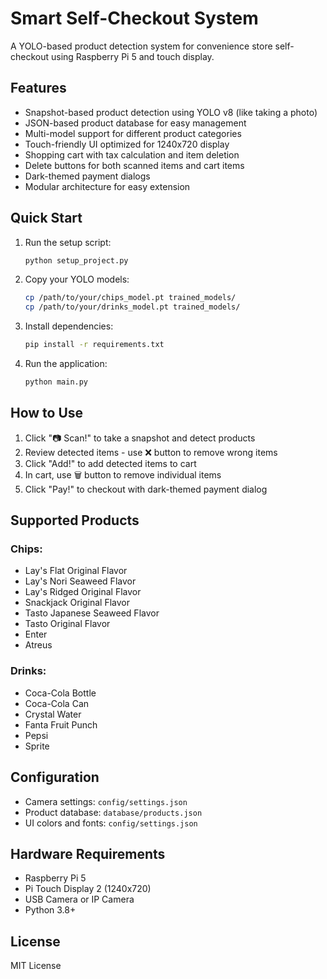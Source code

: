 # Smart Self-Checkout System

A YOLO-based product detection system for convenience store self-checkout using Raspberry Pi 5 and touch display.

## Features

- Snapshot-based product detection using YOLO v8 (like taking a photo)
- JSON-based product database for easy management
- Multi-model support for different product categories
- Touch-friendly UI optimized for 1240x720 display
- Shopping cart with tax calculation and item deletion
- Delete buttons for both scanned items and cart items
- Dark-themed payment dialogs
- Modular architecture for easy extension

## Quick Start

1. Run the setup script:
   ```bash
   python setup_project.py
   ```

2. Copy your YOLO models:
   ```bash
   cp /path/to/your/chips_model.pt trained_models/
   cp /path/to/your/drinks_model.pt trained_models/
   ```

3. Install dependencies:
   ```bash
   pip install -r requirements.txt
   ```

4. Run the application:
   ```bash
   python main.py
   ```

## How to Use

1. Click "📷 Scan!" to take a snapshot and detect products
2. Review detected items - use ❌ button to remove wrong items
3. Click "Add!" to add detected items to cart
4. In cart, use 🗑️ button to remove individual items
5. Click "Pay!" to checkout with dark-themed payment dialog

## Supported Products

### Chips:
- Lay's Flat Original Flavor
- Lay's Nori Seaweed Flavor
- Lay's Ridged Original Flavor
- Snackjack Original Flavor
- Tasto Japanese Seaweed Flavor
- Tasto Original Flavor
- Enter
- Atreus

### Drinks:
- Coca-Cola Bottle
- Coca-Cola Can
- Crystal Water
- Fanta Fruit Punch
- Pepsi
- Sprite

## Configuration

- Camera settings: `config/settings.json`
- Product database: `database/products.json`
- UI colors and fonts: `config/settings.json`

## Hardware Requirements

- Raspberry Pi 5
- Pi Touch Display 2 (1240x720)
- USB Camera or IP Camera
- Python 3.8+

## License

MIT License

